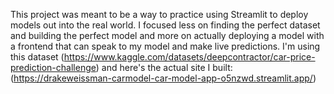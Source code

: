 This project was meant to be a way to practice using Streamlit to deploy models out into the real world. I focused less on finding the perfect dataset and building the perfect model and more on actually deploying a model with a frontend that can speak to my model and make live predictions.
I'm using this dataset (https://www.kaggle.com/datasets/deepcontractor/car-price-prediction-challenge) and here's the actual site I built: (https://drakeweissman-carmodel-car-model-app-o5nzwd.streamlit.app/)

